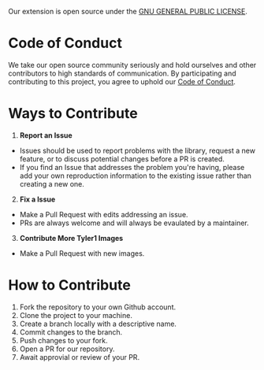 Our extension is open source under the [GNU GENERAL PUBLIC LICENSE](LICENSE).

# Code of Conduct

We take our open source community seriously and hold ourselves and other contributors to high standards of communication. By participating and contributing to this project, you agree to uphold our [Code of Conduct](CODE_OF_CONDUCT.md).

# Ways to Contribute

1. **Report an Issue**
- Issues should be used to report problems with the library, request a new feature, or to discuss potential changes before a PR is created.
- If you find an Issue that addresses the problem you're having, please add your own reproduction information to the existing issue rather than creating a new one.

2. **Fix a Issue**
- Make a Pull Request with edits addressing an issue. 
- PRs are always welcome and will always be evaulated by a maintainer.

3. **Contribute More Tyler1 Images**
- Make a Pull Request with new images.

# How to Contribute
1. Fork the repository to your own Github account.
2. Clone the project to your machine.
3. Create a branch locally with a descriptive name.
4. Commit changes to the branch.
5. Push changes to your fork.
6. Open a PR for our repository.
7. Await approvial or review of your PR.